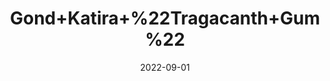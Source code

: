 ---
title: 'Gond+Katira+%22Tragacanth+Gum%22'
date: '2022-09-01' 
metatag: '' 
inventory: '0' 
draft: false 
# meta description 
shortDescripton: ''
description: 'Herb'
longdescription: ''
featured: True
# product Price
price: '50.0'
# Product Short Description
shortDescription: ''
productID: '8E149924-222A-ED11-9968-005056B3A416'
type: 'products'
category: 'Herb' 
thumnailproduct: 'https://aminsaddiquidawakhana.eralive.net/images/products/8E149924-222A-ED11-9968-005056B3A4161.png' 
images:
  - image: 'images/products/8E149924-222A-ED11-9968-005056B3A4161.png'  
Variants:
---